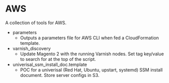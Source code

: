 # AWS
A collection of tools for AWS.

* parameters
  - Outputs a parameters file for AWS CLI when fed a CloudFormation template.
* varnish_discovery  
  - Update Magento 2 with the running Varnish nodes. Set tag key/value to search for at the top of the script.
* univerisal_ssm_install_doc.template
  - POC for a univerisal (Red Hat, Ubuntu, upstart, systemd) SSM install document. Store server configs in S3.
